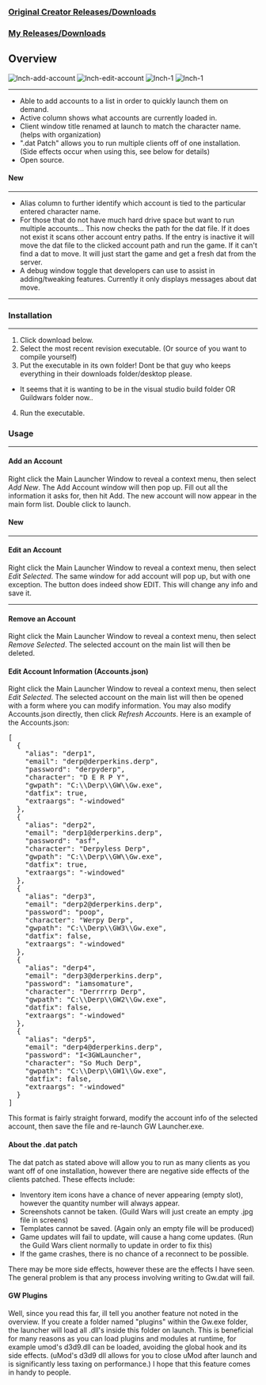 
### [Original Creator Releases/Downloads](https://github.com/GregLando113/gwlauncher/releases)
### [My Releases/Downloads](https://github.com/stheno/gwlauncher/releases)

## Overview

![lnch-add-account](http://puu.sh/wO35w/8c1d8889b4.jpg)
![lnch-edit-account](https://puu.sh/wO35O/37cbf03746.jpg)
![lnch-1](https://puu.sh/wO2tI/2c1aeb4365.jpg)
![lnch-1](https://puu.sh/wO45g/49fa6a9a3d.jpg)

* * *

*   Able to add accounts to a list in order to quickly launch them on demand.
*   Active column shows what accounts are currently loaded in.
*   Client window title renamed at launch to match the character name. (helps with organization)
*   ".dat Patch" allows you to run multiple clients off of one installation. (Side effects occur when using this, see below for details)
*   Open source.

#### New

* * * *
* Alias column to further identify which account is tied to the particular entered character name.
* For those that do not have much hard drive space but want to run multiple accounts...
	This now checks the path for the dat file. If it does not exist it scans other account entry paths.
	If the entry is inactive it will move the dat file to the clicked account path and run the game.
	If it can't find a dat to move. It will just start the game and get a fresh dat from the server.
* A debug window toggle that developers can use to assist in adding/tweaking features. Currently it only displays messages about dat move.
* * * *

### Installation

* * *

1.  Click download below.
2.  Select the most recent revision executable. (Or source of you want to compile yourself)
3.  Put the executable in its own folder! Dont be that guy who keeps everything in their downloads folder/desktop please.
*   It seems that it is wanting to be in the visual studio build folder OR Guildwars folder now..
4.  Run the executable.

### Usage

* * *

#### Add an Account

Right click the Main Launcher Window to reveal a context menu, then select _Add New_. The Add Account window will then pop up. Fill out all the information it asks for, then hit Add. The new account will now appear in the main form list. Double click to launch.

#### New
* * * *
#### Edit an Account

Right click the Main Launcher Window to reveal a context menu, then select _Edit Selected_. The same window for add account will pop up, but with one exception. The button does indeed show EDIT. This will change any info and save it.
* * * *

#### Remove an Account

Right click the Main Launcher Window to reveal a context menu, then select _Remove Selected_. The selected account on the main list will then be deleted.

#### Edit Account Information (Accounts.json)

Right click the Main Launcher Window to reveal a context menu, then select _Edit Selected_. The selected account on the main list will then be opened with a form where you can modify information. You may also modify Accounts.json directly, then click _Refresh Accounts_. Here is an example of the Accounts.json:

<pre>[
  {
    "alias": "derp1",
    "email": "derp@derperkins.derp",
    "password": "derpyderp",
    "character": "D E R P Y",
    "gwpath": "C:\\Derp\\GW\\Gw.exe",
    "datfix": true,
    "extraargs": "-windowed"
  },
  {
    "alias": "derp2",
    "email": "derp1@derperkins.derp",
    "password": "asf",
    "character": "Derpyless Derp",
    "gwpath": "C:\\Derp\\GW\\Gw.exe",
    "datfix": true,
    "extraargs": "-windowed"
  },
  {
    "alias": "derp3",
    "email": "derp2@derperkins.derp",
    "password": "poop",
    "character": "Werpy Derp",
    "gwpath": "C:\\Derp\\GW3\\Gw.exe",
    "datfix": false,
    "extraargs": "-windowed"
  },
  {
    "alias": "derp4",
    "email": "derp3@derperkins.derp",
    "password": "iamsomature",
    "character": "Derrrrrp Derp",
    "gwpath": "C:\\Derp\\GW2\\Gw.exe",
    "datfix": false,
    "extraargs": "-windowed"
  },
  {
    "alias": "derp5",
    "email": "derp4@derperkins.derp",
    "password": "I<3GWLauncher",
    "character": "So Much Derp",
    "gwpath": "C:\\Derp\\GW1\\Gw.exe",
    "datfix": false,
    "extraargs": "-windowed"
  }
]
</pre>

This format is fairly straight forward, modify the account info of the selected account, then save the file and re-launch GW Launcher.exe.

#### About the .dat patch

The dat patch as stated above will allow you to run as many clients as you want off of one installation, however there are negative side effects of the clients patched. These effects include:

*   Inventory item icons have a chance of never appearing (empty slot), however the quantity number will always appear.
*   Screenshots cannot be taken. (Guild Wars will just create an empty .jpg file in screens)
*   Templates cannot be saved. (Again only an empty file will be produced)
*   Game updates will fail to update, will cause a hang come updates. (Run the Guild Wars client normally to update in order to fix this)
*   If the game crashes, there is no chance of a reconnect to be possible.

There may be more side effects, however these are the effects I have seen. The general problem is that any process involving writing to Gw.dat will fail.

#### GW Plugins

Well, since you read this far, ill tell you another feature not noted in the overview. If you create a folder named "plugins" within the Gw.exe folder, the launcher will load all .dll's inside this folder on launch. This is beneficial for many reasons as you can load plugins and modules at runtime, for example umod's d3d9.dll can be loaded, avoiding the global hook and its side effects. (uMod's d3d9 dll allows for you to close uMod after launch and is significantly less taxing on performance.) I hope that this feature comes in handy to people.
